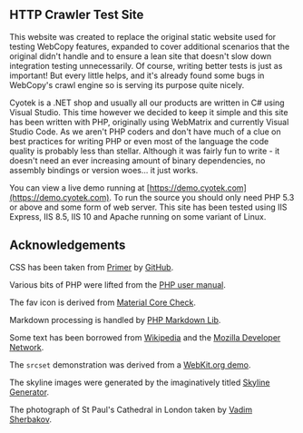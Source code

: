 HTTP Crawler Test Site
----------------------

This website was created to replace the original static website used for testing WebCopy features, expanded to cover additional scenarios that the original didn't handle and to ensure a lean site that doesn't slow down integration testing unnecessarily. Of course, writing better tests is just as important! But every little helps, and it's already found some bugs in WebCopy's crawl engine so is serving its purpose quite nicely.

Cyotek is a .NET shop and usually all our products are written in C# using Visual Studio. This time however we decided to keep it simple and this site has been written with PHP, originally using WebMatrix and currently Visual Studio Code. As we aren't PHP coders and don't have much of a clue on best practices for writing PHP or even most of the language the code quality is probably less than stellar. Although it was fairly fun to write - it doesn't need an ever increasing amount of binary dependencies, no assembly bindings or version woes... it just works.

You can view a live demo running at [https://demo.cyotek.com](https://demo.cyotek.com). To run the source you should only need PHP 5.3 or above and some form of web server. This site has been tested using IIS Express, IIS 8.5, IIS 10 and Apache running on some variant of Linux.

Acknowledgements
----------------

CSS has been taken from [Primer](http://primercss.io/) by [GitHub](https://github.com/).
    
Various bits of PHP were lifted from the [PHP user manual](http://php.net/manual/en/index.php).

The fav icon is derived from [Material Core Check](https://www.iconfinder.com/icons/326568/check_circle_outline_icon#size=512).

Markdown processing is handled by [PHP Markdown Lib](https://michelf.ca/projects/php-markdown/).

Some text has been borrowed from [Wikipedia](http://en.wikipedia.org/) and the [Mozilla Developer Network](https://developer.mozilla.org/).

The `srcset` demonstration was derived from a [WebKit.org demo](http://www.webkit.org/demos/srcset/).

The skyline images were generated by the imaginatively titled [Skyline Generator](https://github.com/cyotek/SkylineGenerator).

The photograph of St Paul's Cathedral in London taken by [Vadim Sherbakov](https://unsplash.com/photos/xS_RzdD5CFE).